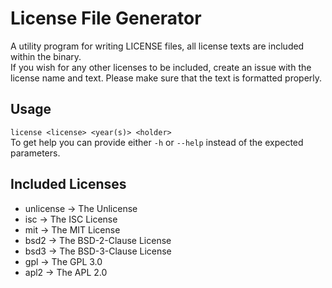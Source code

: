 # License File Generator
A utility program for writing LICENSE files, all license texts are included within the binary. <br>
If you wish for any other licenses to be included, create an issue with the license name and text. Please make sure that the text is formatted properly.

## Usage
`license <license> <year(s)> <holder>` <br>
To get help you can provide either `-h` or `--help` instead of the expected parameters.

## Included Licenses
* unlicense -> The Unlicense
* isc       -> The ISC License
* mit       -> The MIT License
* bsd2      -> The BSD-2-Clause License
* bsd3      -> The BSD-3-Clause License
* gpl       -> The GPL 3.0
* apl2      -> The APL 2.0